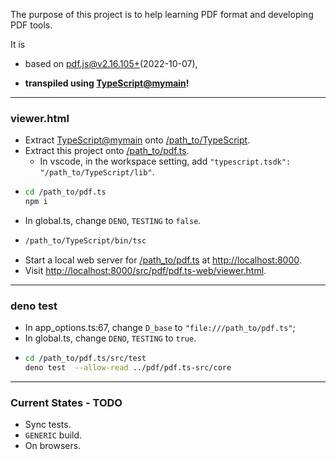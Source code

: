 The purpose of this project is to help learning PDF format and developing PDF tools.

It is

* based on [pdf.js@v2.16.105+](https://github.com/mozilla/pdf.js/tree/master)(2022-10-07),

* **transpiled using [TypeScript@mymain](https://github.com/nmtigor/TypeScript/tree/mymain/PRs)!**

---

### viewer.html

* Extract [TypeScript@mymain](https://github.com/nmtigor/TypeScript) onto <ins>/path_to/TypeScript</ins>.
* Extract this project onto <ins>/path_to/pdf.ts</ins>.
  * In vscode, in the workspace setting, add `"typescript.tsdk": "/path_to/TypeScript/lib"`.
* 
  ```bash
  cd /path_to/pdf.ts
  npm i
  ```
* In global.ts, change `DENO`, `TESTING` to `false`.
* 
  ```bash
  /path_to/TypeScript/bin/tsc
  ```
* Start a local web server for <ins>/path_to/pdf.ts</ins> at <ins>h</ins><ins>ttp://localhost:8000</ins>.
* Visit <ins>h</ins><ins>ttp://localhost:8000/src/pdf/pdf.ts-web/viewer.html</ins>.

---

### deno test

* In app_options.ts:67, change `D_base`  to `"file:///path_to/pdf.ts"`;
* In global.ts, change `DENO`, `TESTING` to `true`.
* 
  ```bash
  cd /path_to/pdf.ts/src/test
  deno test  --allow-read ../pdf/pdf.ts-src/core
  ```

---

### Current States - TODO

* Sync tests.
* `GENERIC` build.
* On browsers.
